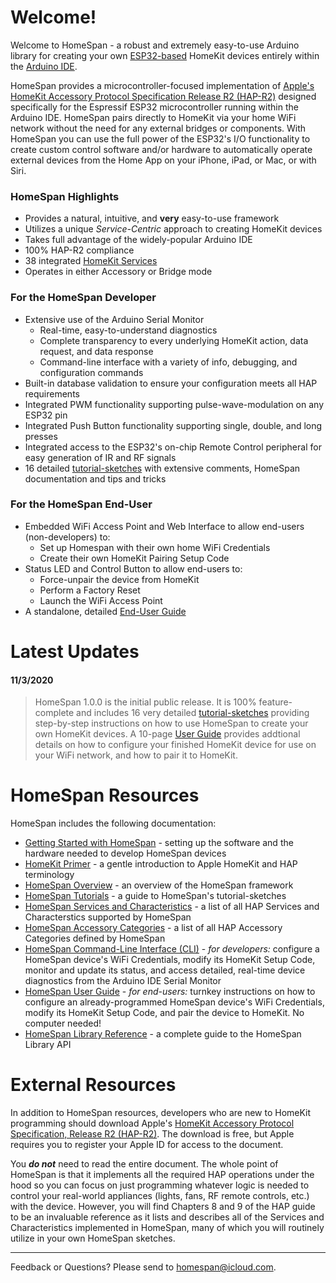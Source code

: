 # Welcome!

Welcome to HomeSpan - a robust and extremely easy-to-use Arduino library for creating your own [ESP32-based](https://www.espressif.com/en/products/modules/esp32) HomeKit devices entirely within the [Arduino IDE](http://www.arduino.cc).

HomeSpan provides a microcontroller-focused implementation of [Apple's HomeKit Accessory Protocol Specification Release R2 (HAP-R2)](https://developer.apple.com/support/homekit-accessory-protocol/) designed specifically for the Espressif ESP32 microcontroller running within the Arduino IDE.  HomeSpan pairs directly to HomeKit via your home WiFi network without the need for any external bridges or components.  With HomeSpan you can use the full power of the ESP32's I/O functionality to create custom control software and/or hardware to automatically operate external devices from the Home App on your iPhone, iPad, or Mac, or with Siri.

### HomeSpan Highlights

* Provides a natural, intuitive, and **very** easy-to-use framework
* Utilizes a unique *Service-Centric* approach to creating HomeKit devices
* Takes full advantage of the widely-popular Arduino IDE
* 100% HAP-R2 compliance
* 38 integrated [HomeKit Services](ServiceList.md)
* Operates in either Accessory or Bridge mode

### For the HomeSpan Developer

* Extensive use of the Arduino Serial Monitor
  * Real-time, easy-to-understand diagnostics
  * Complete transparency to every underlying HomeKit action, data request, and data response
  * Command-line interface with a variety of info, debugging, and configuration commands
* Built-in database validation to ensure your configuration meets all HAP requirements
* Integrated PWM functionality supporting pulse-wave-modulation on any ESP32 pin
* Integrated Push Button functionality supporting single, double, and long presses 
* Integrated access to the ESP32's on-chip Remote Control peripheral for easy generation of IR and RF signals
* 16 detailed [tutorial-sketches](Tutorials.md) with extensive comments, HomeSpan documentation and tips and tricks

### For the HomeSpan End-User

* Embedded WiFi Access Point and Web Interface to allow end-users (non-developers) to:
  * Set up Homespan with their own home WiFi Credentials
  * Create their own HomeKit Pairing Setup Code
* Status LED and Control Button to allow end-users to:
  * Force-unpair the device from HomeKit
  * Perform a Factory Reset
  * Launch the WiFi Access Point
* A standalone, detailed [End-User Guide](UserGuide.md)

# Latest Updates

#### 11/3/2020

> HomeSpan 1.0.0 is the initial public release. It is 100% feature-complete and includes 16 very detailed [tutorial-sketches](Tutorials.md) providing step-by-step instructions on how to use HomeSpan to create your own HomeKit devices. A 10-page [User Guide](UserGuide.md) provides addtional details on how to configure your finished HomeKit device for use on your WiFi network, and how to pair it to HomeKit.

# HomeSpan Resources

HomeSpan includes the following documentation:

* [Getting Started with HomeSpan](GettingStarted.md) - setting up the software and the hardware needed to develop HomeSpan devices
* [HomeKit Primer](HomeKitPrimer.md) - a gentle introduction to Apple HomeKit and HAP terminology
* [HomeSpan Overview](Overview.md) - an overview of the HomeSpan framework
* [HomeSpan Tutorials](Tutorials.md) - a guide to HomeSpan's tutorial-sketches
* [HomeSpan Services and Characteristics](ServiceList.md) - a list of all HAP Services and Characterstics supported by HomeSpan
* [HomeSpan Accessory Categories](Categories.md) - a list of all HAP Accessory Categories defined by HomeSpan
* [HomeSpan Command-Line Interface (CLI)](CLI.md) - *for developers:* configure a HomeSpan device's WiFi Credentials, modify its HomeKit Setup Code, monitor and update its status, and access detailed, real-time device diagnostics from the Arduino IDE Serial Monitor
* [HomeSpan User Guide](UserGuide.md) - *for end-users:* turnkey instructions on how to configure an already-programmed HomeSpan device's WiFi Credentials, modify its HomeKit Setup Code, and pair the device to HomeKit.  No computer needed!
* [HomeSpan Library Reference](Reference.md) - a complete guide to the HomeSpan Library API

# External Resources

In addition to HomeSpan resources, developers who are new to HomeKit programming should download Apple's [HomeKit Accessory Protocol Specification, Release R2 (HAP-R2)](https://developer.apple.com/support/homekit-accessory-protocol/). The download is free, but Apple requires you to register your Apple ID for access to the document.

You ***do not*** need to read the entire document.  The whole point of HomeSpan is that it implements all the required HAP operations under the hood so you can focus on just programming whatever logic is needed to control your real-world appliances (lights, fans, RF remote controls, etc.) with the device.  However, you will find Chapters 8 and 9 of the HAP guide to be an invaluable reference as it lists and describes all of the Services and Characteristics implemented in HomeSpan, many of which you will routinely utilize in your own HomeSpan sketches.

---

Feedback or Questions? Please send to [homespan@icloud.com](mailto:homespan@icloud.com).
